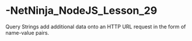 # -NetNinja_NodeJS_Lesson_29
Query Strings add additional data onto an HTTP URL request in the form of name-value pairs.
